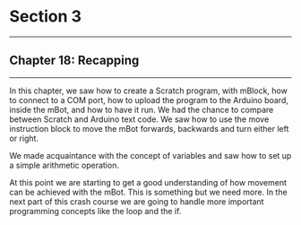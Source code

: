 # Section 3

---

## Chapter 18: Recapping

---

In this chapter, we saw how to create a Scratch program, with mBlock, how to connect to a COM port, how to upload the program to the Arduino board, inside the mBot, and how to have it run. We had the chance to compare between Scratch and Arduino text code. We saw how to use the move instruction block to move the mBot forwards, backwards and turn either left or right.

We made acquaintance with the concept of variables and saw how to set up a simple arithmetic operation.

At this point we are starting to get a good understanding of how movement can be achieved with the mBot. This is something but we need more. In the next part of this crash course we are going to handle more important programming concepts like the loop and the if.

